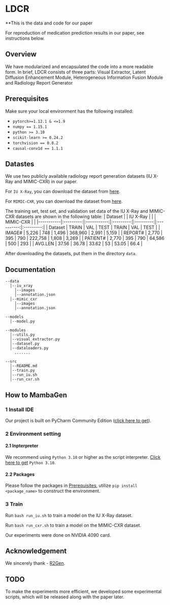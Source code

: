 # LDCR
**This is the data and code for our paper

For reproduction of medication prediction results in our paper, see instructions below.

## Overview
We have modularized and encapsulated the code into a more readable form. In brief, LDCR consists of three parts: Visual Extractor, Latent Diffusion Enhancement Module, Heterogeneous Information Fusion Module and Radiology Report Generator
## Prerequisites

Make sure your local environment has the following installed:

* `pytorch>=1.12.1 & <=1.9`
* `numpy == 1.15.1`
* `python >= 3.10`
* `scikit-learn >= 0.24.2`
* `torchvision == 0.8.2`
* `causal-conv1d == 1.1.1`

## Datastes

We use two publicly available radiology report generation datasets (IU X-Ray and MIMIC-CXR) in our paper.

For `IU X-Ray`, you can download the dataset from [here](https://openi.nlm.nih.gov/faq).

For `MIMIC-CXR`, you can download the dataset from [here](https://physionet.org/content/mimic-cxr/2.0.0/).

The training set, test set, and validation set data of the IU X-Ray and MIMIC-CXR datasets are shown in the following table:
| Dataset   |           | IU X-Ray    |           |           | MIMIC-CXR  |           |
|-----------|:---------:|:-----------:|:---------:|:---------:|:----------:|:---------:|
| Dataset   |  TRAIN    |     VAL     |   TEST    |   TRAIN   |    VAL     |   TEST    |
| IMAGE#    |  5,226    |     748     |   1,496   |  368,960  |   2,991    |   5,159   |
| REPORT#   |  2,770    |     395     |    790    |  222,758  |   1,808    |   3,269   |
| PATIENT#  |  2,770    |     395     |    790    |  64,586   |    500     |    293    |
| AVG.LEN   |  37.56    |    36.78    |   33.62   |   53      |   53.05    |   66.4    |


After downloading the datasets, put them in the directory `data`.

## Documentation

```
--data
  │--iu_xray
    │--images
    │--annotation.json
  │--mimic_cxr
    │--images
    │--annotation.json
  
--models
  │--model.py

--modules
  │--utils.py
  │--visual_extractor.py
  │--dataset.py
  │--dataloaders.py
    .......
  
--src
  │--README.md
  │--train.py
  │--run_iu.sh
  │--run_cxr.sh  
```

## How to MambaGen

### 1 Install IDE 

Our project is built on PyCharm Community Edition ([click here to get](https://www.jetbrains.com/products/compare/?product=pycharm-ce&product=pycharm)).

### 2 Environment setting
#### 2.1 Inpterpreter 
We recommend using `Python 3.10` or higher as the script interpreter. [Click here to get](https://www.python.org/downloads/release/python-3110/) `Python 3.10`. 
#### 2.2 Packages
Please follow the packages in [Prerequisites](#prerequisites), utilize `pip install <package_name>` to construct the environment.
### 3 Train
Run `bash run_iu.sh` to train a model on the IU X-Ray dataset.

Run `bash run_cxr.sh` to train a model on the MIMIC-CXR dataset.


Our experiments were done on NVIDIA 4090 card.

## Acknowledgement
We sincerely thank - [R2Gen](https://github.com/cuhksz-nlp/R2Gen).

## TODO

To make the experiments more efficient, we developed some experimental scripts, which will be released along with the paper later.

